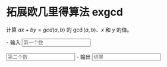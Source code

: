 # 拓展欧几里得算法 exgcd

计算 $ax+by=gcd(a,b)$ 的 $\gcd(a,b)$、$x$ 和 $y$ 的值。

<div class="grid cards" id="calc" markdown>
- 输入
    <input class="md-input md-input--stretch" id="input-a" type="number" placeholder="第一个数">
    <br><br>
    <input class="md-input md-input--stretch" id="input-b" type="number" placeholder="第二个数">
- 输出
    <input class="md-input md-input--stretch" id="output" placeholder="结果" readonly>
</div>

<script>
window.onload = function() {
    register_calc($("#calc"), function(params) {
        a = BigInt(params.a.val()), b = BigInt(params.b.val());
        if(a <= 0 || b <= 0) return "参数错误";
        if(a > 1e18 || b > 1e18) return "超出计算范围";
        obj = exgcd(a, b);
        return `x = ${obj.x}, y = ${obj.y}, gcd(a, b) = ${obj.d}`;
    }, {a: $("#input-a"), b: $("#input-b")}, $("#output"));
}
</script>